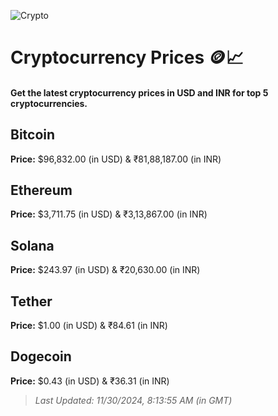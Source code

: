 
![Crypto](https://www.techguide.com.au/wp-content/uploads/2020/11/crypto3.jpeg)

# Cryptocurrency Prices 🪙📈

#### Get the latest cryptocurrency prices in USD and INR for top 5 cryptocurrencies.

## Bitcoin

**Price:** $96,832.00 (in USD) & ₹81,88,187.00 (in INR)

## Ethereum

**Price:** $3,711.75 (in USD) & ₹3,13,867.00 (in INR)

## Solana

**Price:** $243.97 (in USD) & ₹20,630.00 (in INR)

## Tether

**Price:** $1.00 (in USD) & ₹84.61 (in INR)

## Dogecoin

**Price:** $0.43 (in USD) & ₹36.31 (in INR)

> _Last Updated: 11/30/2024, 8:13:55 AM (in GMT)_
